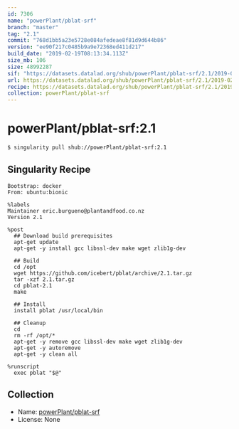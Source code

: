 ```yaml
---
id: 7306
name: "powerPlant/pblat-srf"
branch: "master"
tag: "2.1"
commit: "768d1bb5a23e5728e084afedeae8f81d9d644b86"
version: "ee90f217c0485b9a9e72368ed411d217"
build_date: "2019-02-19T08:13:34.113Z"
size_mb: 106
size: 48992287
sif: "https://datasets.datalad.org/shub/powerPlant/pblat-srf/2.1/2019-02-19-768d1bb5-ee90f217/ee90f217c0485b9a9e72368ed411d217.simg"
url: https://datasets.datalad.org/shub/powerPlant/pblat-srf/2.1/2019-02-19-768d1bb5-ee90f217/
recipe: https://datasets.datalad.org/shub/powerPlant/pblat-srf/2.1/2019-02-19-768d1bb5-ee90f217/Singularity
collection: powerPlant/pblat-srf
---
```


# powerPlant/pblat-srf:2.1

```bash
$ singularity pull shub://powerPlant/pblat-srf:2.1
```

## Singularity Recipe

```singularity
Bootstrap: docker
From: ubuntu:bionic

%labels
Maintainer eric.burgueno@plantandfood.co.nz
Version 2.1

%post
  ## Download build prerequisites
  apt-get update
  apt-get -y install gcc libssl-dev make wget zlib1g-dev

  ## Build
  cd /opt
  wget https://github.com/icebert/pblat/archive/2.1.tar.gz
  tar -xzf 2.1.tar.gz
  cd pblat-2.1
  make

  ## Install
  install pblat /usr/local/bin

  ## Cleanup
  cd
  rm -rf /opt/*
  apt-get -y remove gcc libssl-dev make wget zlib1g-dev
  apt-get -y autoremove
  apt-get -y clean all

%runscript
  exec pblat "$@"
```

## Collection

 - Name: [powerPlant/pblat-srf](https://github.com/powerPlant/pblat-srf)
 - License: None

